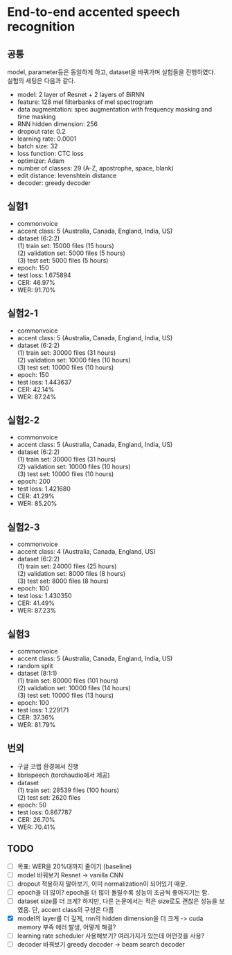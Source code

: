 # End-to-end accented speech recognition
## 공통
model, parameter등은 동일하게 하고, dataset을 바꿔가며 실험들을 진행하였다.  
실험의 세팅은 다음과 같다.  

- model: 2 layer of Resnet + 2 layers of BiRNN
- feature: 128 mel filterbanks of mel spectrogram
- data augmentation: spec augmentation with frequency masking and time masking
- RNN hidden dimension: 256
- dropout rate: 0.2
- learning rate: 0.0001
- batch size: 32
- loss function: CTC loss
- optimizer: Adam
- number of classes: 29 (A-Z, apostrophe, space, blank)
- edit distance: levenshtein distance
- decoder: greedy decoder

## 실험1
- commonvoice
- accent class: 5 (Australia, Canada, England, India, US)
- dataset (6:2:2)  
(1) train set: 15000 files (15 hours)  
(2) validation set: 5000 files (5 hours)  
(3) test set: 5000 files (5 hours)  
- epoch: 150
- test loss: 1.675894
- CER: 46.97%
- WER: 91.70%

## 실험2-1
- commonvoice
- accent class: 5 (Australia, Canada, England, India, US)
- dataset (6:2:2)  
(1) train set: 30000 files (31 hours)  
(2) validation set: 10000 files (10 hours)  
(3) test set: 10000 files (10 hours)  
- epoch: 150
- test loss: 1.443637
- CER: 42.14%
- WER: 87.24%

## 실험2-2
- commonvoice
- accent class: 5 (Australia, Canada, England, India, US)
- dataset (6:2:2)  
(1) train set: 30000 files (31 hours)  
(2) validation set: 10000 files (10 hours)  
(3) test set: 10000 files (10 hours)  
- epoch: 200
- test loss: 1.421680
- CER: 41.29%
- WER: 85.20%

## 실험2-3
- commonvoice
- accent class: 4 (Australia, Canada, England, US)
- dataset (6:2:2)  
(1) train set: 24000 files (25 hours)  
(2) validation set: 8000 files (8 hours)  
(3) test set: 8000 files (8 hours)  
- epoch: 100
- test loss: 1.430350
- CER: 41.49%  
- WER: 87.23%  

## 실험3
- commonvoice
- accent class: 5 (Australia, Canada, England, India, US)
- random split
- dataset (8:1:1)  
(1) train set: 80000 files (101 hours)  
(2) validation set: 10000 files (14 hours)  
(3) test set: 10000 files (13 hours)  
- epoch: 100
- test loss: 1.229171  
- CER: 37.36%  
- WER: 81.79%  

## 번외
- 구글 코랩 환경에서 진행
- librispeech (torchaudio에서 제공)  
- dataset  
(1) train set: 28539 files (100 hours)  
(2) test set: 2620 files  
- epoch: 50
- test loss: 0.867787
- CER: 26.70%
- WER: 70.41%

## TODO
- [ ] 목표: WER을 20%대까지 줄이기 (baseline)
- [ ] model 바꿔보기 Resnet -> vanilla CNN
- [ ] dropout 적용하지 말아보기, 이미 normalization이 되어있기 때문.
- [ ] epoch을 더 많이? epoch을 더 많이 돌릴수록 성능이 조금씩 좋아지기는 함.
- [ ] dataset size를 더 크게? 하지만, 다른 논문에서는 적은 size로도 괜찮은 성능을 보였음. 단, accent class의 구성은 다름
- [x] model의 layer를 더 깊게, rnn의 hidden dimension을 더 크게 -> cuda memory 부족 에러 발생, 어떻게 해결?
- [ ] learning rate scheduler 사용해보기? 여러가지가 있는데 어떤것을 사용?
- [ ] decoder 바꿔보기 greedy decoder -> beam search decoder
